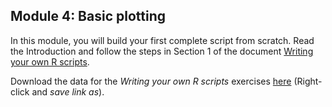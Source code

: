 Module 4: Basic plotting
---

In this module, you will build your first complete script from scratch. Read the Introduction and follow the steps in Section 1 of the document [Writing your own R scripts](https://github.com/ClaudiaBrauer/A-very-short-introduction-to-R/blob/master/documents/Writing_your_own_R_scripts.pdf).

Download the data for the *Writing your own R scripts* exercises [here](https://github.com/ClaudiaBrauer/A-very-short-introduction-to-R/blob/master/documents/data%20for%20writing%20your%20own%20R%20scripts.zip) (Right-click and *save link as*). 
